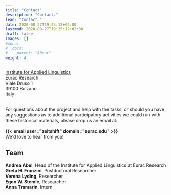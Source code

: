 ```yaml
---
title: "Contact"
description: "Contact."
lead: "Contact."
date: 2020-08-27T19:25:12+02:00
lastmod: 2020-08-27T19:25:12+02:00
draft: false
images: []
#menu:
#  docs:
#    parent: "About"
weight: 4
---
```


[Institute for Applied Linguistics](https://www.eurac.edu/en/research/autonomies/commul/Pages/default.aspx)<br />
Eurac Research<br />
Viale Druso 1<br />
39100 Bolzano<br />
Italy

<br />
For questions about the project and help with the tasks, or should you have any suggestions as to additional participatory activities we could run with these historical materials, please drop us an email at:<br /><br /><strong>{{< email user="zeitshift" domain="eurac.edu" >}}</strong>


<br />
We'd love to hear from you!


## Team

<strong>Andrea Abel</strong>, Head of the Institute for Applied Linguistics at Eurac Research<br />
<strong>Greta H. Franzini</strong>, Postdoctoral Researcher<br />
<strong>Verena Lyding</strong>, Researcher<br />
<strong>Egon W. Stemle</strong>, Researcher<br />
<strong>Anna Tramarin</strong>, Intern

